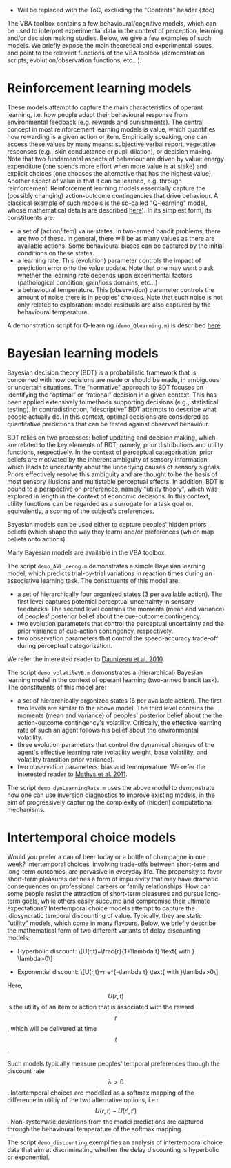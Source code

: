 * Will be replaced with the ToC, excluding the "Contents" header
{:toc}

The VBA toolbox contains a few behavioural/cognitive models, which can be used to interpret experimental data in the context of perception, learning and/or decision making studies.
Below, we give a few examples of such models. We briefly expose the main theoretical and experimental issues, and point to the relevant functions of the VBA toolbox (demonstration scripts, evolution/observation functions, etc...).

# Reinforcement learning models

These models attempt to capture the main characteristics of operant learning, i.e. how people adapt their behavioural response from environmental feedback (e.g. rewards and punishments).
The central concept in most reinforcement learning models is value, which quantifies how rewarding is a given action or item.
Empirically speaking, one can access these values by many means: subjective verbal report, vegetative responses (e.g., skin conductance or pupil dilation), or decision making. Note that two fundamental aspects of behaviour are driven by value: energy expenditure (one spends more effort when more value is at stake) and explicit choices (one chooses the alternative that has the highest value). Another aspect of value is that it can be learned, e.g. through reinforcement. Reinforcement learning models essentially capture the (possibly changing) action-outcome contingencies that drive behaviour.
A classical example of such models is the so-called "Q-learning" model, whose mathematical details are described [here](/wiki/Fast-demo-Q-learning-model)). In its simplest form, its constituents are:

- a set of (action/item) value states. In two-armed bandit problems, there are two of these. In general, there will be as many values as there are available actions. Some behavioural biases can be captured by the initial conditions on these states.
- a learning rate. This (evolution) parameter controls the impact of prediction error onto the value update. Note that one may want o ask whether the learning rate depends upon experimental factors (pathological condition, gain/loss domains, etc...)
- a behavioural temperature. This (observation) parameter controls the amount of noise there is in peoples' choices. Note that such noise is not only related to exploration: model residuals are also captured by the behavioural temperature.

A demonstration script for Q-learning (`demo_Qlearning.m`) is described [here](Fast-demo-Q-learning-model).

# Bayesian learning models

Bayesian decision theory (BDT) is a probabilistic framework that is concerned with how decisions are made or should be made, in ambiguous or uncertain situations. The “normative” approach to BDT focuses on identifying the “optimal” or “rational” decision in a given context. This has been applied extensively to methods supporting decisions (e.g., statistical testing). In contradistinction, “descriptive” BDT attempts to describe what people actually do. In this context, optimal decisions are considered as quantitative predictions that can be tested against observed behaviour.

BDT relies on two processes: belief updating and decision making, which are related to the key elements of BDT; namely, prior distributions and utility functions, respectively. In the context of perceptual categorisation, prior beliefs are motivated by the inherent ambiguity of sensory information, which leads to uncertainty about the underlying causes of sensory signals. Priors effectively resolve this ambiguity and are thought to be the basis of most sensory illusions and multistable perceptual effects. In addition, BDT is bound to a perspective on preferences, namely “utility theory”, which was explored in length in the context of economic decisions. In this context, utility functions can be regarded as a surrogate for a task goal or, equivalently, a scoring of the subject’s preferences.

Bayesian models can be used either to capture peoples' hidden priors beliefs (which shape the way they learn) and/or preferences (which map beliefs onto actions).

Many Bayesian models are available in the VBA toolbox.

The script `demo_AVL_recog.m` demonstrates a simple Bayesian learning model, which predicts trial-by-trial variations in reaction times during an associative learning task. The constituents of this model are:

- a set of hierarchically four organized states (3 per available action). The first level captures potential perceptual uncertainty in sensory feedbacks. The second level contains the moments (mean and variance) of peoples' posterior belief about the cue-outcome contingency.
- two evolution parameters that control the perceptual uncertainty and the prior variance of cue-action contingency, respectively.
- two observation parameters that control the speed-accuracy trade-off during perceptual categorization.

We refer the interested reader to [Daunizeau et al. 2010](http://www.plosone.org/article/info%3Adoi%2F10.1371%2Fjournal.pone.0015555).

The script `demo_volatileVB.m` demonstrates a (hierarchical) Bayesian learning model in the context of operant learning (two-armed bandit task). The constituents of this model are:

- a set of hierarchically organized states (6 per available action). The first two levels are similar to the above model. The third level contains the moments (mean and variance) of peoples' posterior belief about the the action-outcome contingency's volatility. Critically, the effective learning rate of such an agent follows his belief about the environmental volatility.
- three evolution parameters that control the dynamical changes of the agent's effective learning rate (volatility weight, base volatility, and volatility transition prior variance).
- two observation parameters: bias and temmperature.
We refer the interested reader to [Mathys et al. 2011](http://www.frontiersin.org/human_neuroscience/10.3389/fnhum.2011.00039/abstract).

The script `demo_dynLearningRate.m` uses the above model to demonstrate how one can use inversion diagnostics to improve existing models, in the aim of progressively capturing the complexity of (hidden) computational mechanisms.

# Intertemporal choice models

Would you prefer a can of beer today or a bottle of champagne in one week? Intertemporal choices, involving trade-offs between short-term and long-term outcomes, are pervasive in everyday life. The propensity to favor short-term pleasures defines a form of impulsivity that may have dramatic consequences on professional careers or family relationships. How can some people resist the attraction of short-term pleasures and pursue long-term goals, while others easily succumb and compromise their ultimate expectations?
Intertemporal choice models attempt to capture the idiosyncratic temporal discounting of value. Typically, they are static "utility" models, which come in many flavours. Below, we briefly describe the mathematical form of two different variants of delay discounting models:

- Hyperbolic discount:
  \\[U(r,t)=\frac{r}{1+\lambda t} \text{ with } \lambda>0\\]

- Exponential discount:
  \\[U(r,t)=r e^{-\lambda t} \text{ with }\lambda>0\\]

Here, $$U(r,t)$$ is the utility of an item or action that is associated with the reward $$r$$, which will be delivered at time $$t$$.

Such models typically measure peoples' temporal preferences through the discount rate $$\lambda>0$$. Intertemporal choices are modelled as a softmax mapping of the difference in utiltiy of the two alternative options, i.e.: $$U(r,t)-U(r',t')$$. Non-systematic deviations from the model predictions are captured through the behavioural temperature of the softmax mapping.

The script `demo_discounting` exemplifies an analysis of intertemporal choice data that aim at discriminating whether the delay discounting is hyperbolic or exponential.
